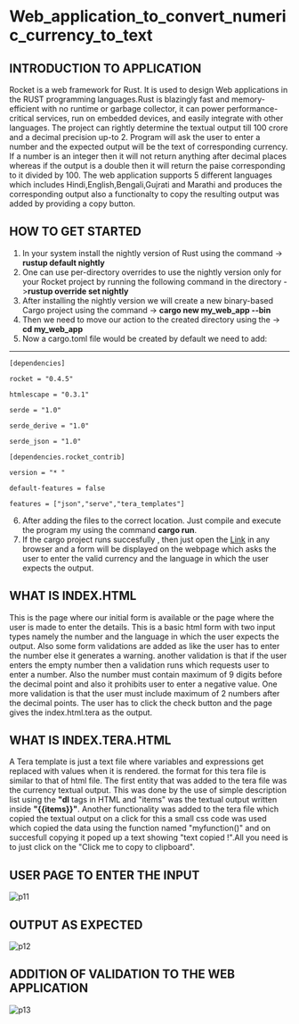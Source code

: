 # Web_application_to_convert_numeric_currency_to_text
## INTRODUCTION TO APPLICATION
Rocket is a web framework for Rust. It is used to design Web applications in the RUST programming languages.Rust is blazingly fast and memory-efficient with no runtime or garbage collector, it can power performance-critical services, run on embedded devices, and easily integrate with other languages. The project can rightly determine the textual output till 100 crore and a decimal precision up-to 2. Program will ask the user to enter a number and the expected output will be the text of corresponding currency. If a number is an integer then it will not return anything after decimal places whereas if the output is a double then it will return the paise corresponding to it divided by 100. The web application supports  5 different languages which includes Hindi,English,Bengali,Gujrati and Marathi and produces the corresponding output also a functionalty to copy the resulting output was added by providing a copy button.
## HOW TO GET STARTED
1. In your system install the nightly version of Rust using the command -> **rustup default nightly**
2. One can use per-directory overrides to use the nightly version only for your Rocket project by running the following command in the directory ->**rustup override set nightly**
3. After installing the nightly version we will create a new binary-based Cargo project using the command -> **cargo new my_web_app --bin**
4. Then we need to move our action to the created directory using the -> **cd my_web_app**
5. Now a cargo.toml file would be created by default we need to add: 
--- 
`[dependencies] `

`rocket = "0.4.5"`

`htmlescape = "0.3.1"`

`serde = "1.0"`

`serde_derive = "1.0"`

`serde_json = "1.0"`

`[dependencies.rocket_contrib]`

`version = "* "`

`default-features = false`

`features = ["json","serve","tera_templates"]`

6. After adding the files to the correct location. Just compile and execute the program my using the command **cargo run**.
7. If the cargo project runs succesfully , then just open the [Link](http://localhost:8000/) in any browser and a form will be displayed on the webpage which asks the user to enter the valid currency and the language in which the user expects the output.
## WHAT IS INDEX.HTML
This is the page where our initial form is available or the page where the user is made to enter the details. This is a basic html form with two input types namely the number and the language in which the user expects the output. Also some form validations are added as like the user has to enter the number else it generates a warning. another validation is that if the user enters the empty number then a validation runs which requests user to enter a number. Also the number must contain maximum of 9 digits before the decimal point and also it prohibits user to enter a negative value. One more validation is that the user must include maximum of 2 numbers after the decimal points. The user has to click the check button and the page gives the index.html.tera as the output. 
## WHAT IS INDEX.TERA.HTML
A Tera template is just a text file where variables and expressions get replaced with values when it is rendered. the format for this tera file is similar to that of html file. The first entity that was added to the tera file was the currency textual output. This was done by the use of simple description list using the **"dl** tags in HTML and "items" was the textual output written inside **"{{items}}"**. Another functionality was added to the tera file which copied the textual output on a click for this a small css code was used which copied the data using the function named "myfunction()" and on succesfull copying it poped up a text showing "text copied !".All you need is to just click on the "Click me to copy to clipboard".


## USER PAGE TO ENTER THE INPUT
![p11](https://user-images.githubusercontent.com/53641559/88573850-03a77c80-d05f-11ea-9f06-b9bc61ef3989.png)
## OUTPUT AS EXPECTED
![p12](https://user-images.githubusercontent.com/53641559/88573852-0609d680-d05f-11ea-996f-96c62ca6c921.png)
## ADDITION OF VALIDATION TO THE WEB APPLICATION
![p13](https://user-images.githubusercontent.com/53641559/88573854-06a26d00-d05f-11ea-8747-7d8eb438fed9.png)
